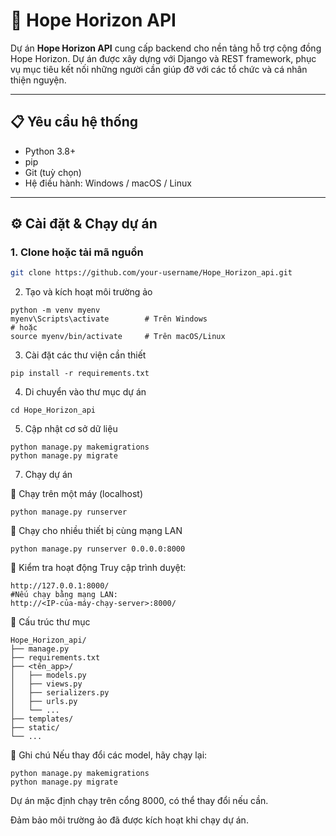 # 🌟 Hope Horizon API

Dự án **Hope Horizon API** cung cấp backend cho nền tảng hỗ trợ cộng đồng Hope Horizon. Dự án được xây dựng với Django và REST framework, phục vụ mục tiêu kết nối những người cần giúp đỡ với các tổ chức và cá nhân thiện nguyện.

---

## 📋 Yêu cầu hệ thống

- Python 3.8+
- pip
- Git (tuỳ chọn)
- Hệ điều hành: Windows / macOS / Linux

---

## ⚙️ Cài đặt & Chạy dự án

### 1. Clone hoặc tải mã nguồn
```bash
git clone https://github.com/your-username/Hope_Horizon_api.git
```

2. Tạo và kích hoạt môi trường ảo
```
python -m venv myenv
myenv\Scripts\activate        # Trên Windows
# hoặc
source myenv/bin/activate     # Trên macOS/Linux
```


3. Cài đặt các thư viện cần thiết
```
pip install -r requirements.txt
```

4. Di chuyển vào thư mục dự án
```
cd Hope_Horizon_api
```

5. Cập nhật cơ sở dữ liệu
```
python manage.py makemigrations
python manage.py migrate
```
7. Chạy dự án
   
🔸 Chạy trên một máy (localhost)
```
python manage.py runserver
```
🔸 Chạy cho nhiều thiết bị cùng mạng LAN
```
python manage.py runserver 0.0.0.0:8000
```
🧪 Kiểm tra hoạt động
Truy cập trình duyệt:
```
http://127.0.0.1:8000/
#Nếu chạy bằng mạng LAN:
http://<IP-của-máy-chạy-server>:8000/
```
📁 Cấu trúc thư mục
```
Hope_Horizon_api/
├── manage.py
├── requirements.txt
├── <tên_app>/
│   ├── models.py
│   ├── views.py
│   ├── serializers.py
│   ├── urls.py
│   └── ...
├── templates/
├── static/
└── ...
```
📝 Ghi chú
Nếu thay đổi các model, hãy chạy lại:

```
python manage.py makemigrations
python manage.py migrate
```

Dự án mặc định chạy trên cổng 8000, có thể thay đổi nếu cần.

Đảm bảo môi trường ảo đã được kích hoạt khi chạy dự án.
